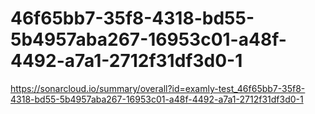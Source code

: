 # 46f65bb7-35f8-4318-bd55-5b4957aba267-16953c01-a48f-4492-a7a1-2712f31df3d0-1
https://sonarcloud.io/summary/overall?id=examly-test_46f65bb7-35f8-4318-bd55-5b4957aba267-16953c01-a48f-4492-a7a1-2712f31df3d0-1
